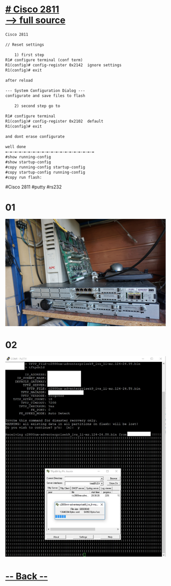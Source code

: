 [<h1 id="custom-id"># Cisco 2811 <br> --> full source </h1>](https://github.com/dotignore/Raspberry/tree/master/differents_things/projects/02_cisco)

```
Cisco 2811 

// Reset settings

	1) first step
R1# configure terminal (conf term)
R1(config)# config-register 0x2142	ignore settings 
R1(config)# exit

after reload

--- System Configuration Dialog ---
configurate and save files to flash

	2) second step go to

R1# configure terminal
R1(config)# config-register 0x2102	default
R1(config)# exit

and dont erase configurate

well done
=-=-=-=-=-=-=-=-=-=-=-=-=-=-=-=-=-=-=-=
#show running-config
#show startup-config
#copy running-config startup-config
#copy startup-config running-config
#copy run flash:

```

#Cisco 2811 #putty #rs232


# 01

<img src="https://raw.githubusercontent.com/dotignore/Raspberry/master/differents_things/projects/02_cisco/DSC04748.jpg" alt="" data-canonical-src="" width="700" />

# 02

<img src="https://raw.githubusercontent.com/dotignore/Raspberry/master/differents_things/projects/02_cisco/EMaWmTfWsAASDTI.jpg" alt="" data-canonical-src="" width="700" />

[<h1 id="custom-id"> -- Back --</h1>](https://github.com/dotignore/Raspberry/tree/master/differents_things/)

<!-- =-=-=-=-=-=-=-=-=-=-=-=-=-=-=-=-=-=-=-=-=-=-=-=-=-=-=-=-=-=-=-=-=-=-=-=-=-=-=-= -->




